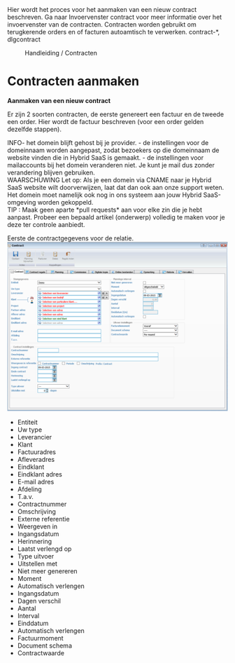 <properties>
	<page>
		<title>Contracten aanmaken</title>
		<description> Hier wordt het proces voor het aanmaken van een nieuw contract beschreven. Ga naar Invoervenster contract voor meer informatie over het invoervenster van de contracten. Contracten worden gebruikt om terugkerende orders en of facturen autoamtisch te verwerken.  </description>
		<context>contract-*, dlgcontract</context>
</page>
	<menu>
		<position>Handleiding / Contracten</position> 
		<title>Contracten aanmaken</title>
	</menu>
</properties>

# Contracten aanmaken #

**Aanmaken van een nieuw contract**

Er zijn 2 soorten contracten, de eerste genereert een factuur en de tweede een order. Hier wordt de factuur beschreven (voor een order gelden dezelfde stappen).

<div class="info">
	INFO- het domein blijft gehost bij je provider.
	- de instellingen voor de domeinnaam worden aangepast, zodat bezoekers op die domeinnaam de website vinden die in Hybrid SaaS is gemaakt.
	- de instellingen voor mailaccounts bij het domein veranderen niet. Je kunt je mail dus zonder verandering blijven gebruiken.
</div>

<div class="warning">
WAARSCHUWING Let op:
Als je een domein via CNAME naar je Hybrid SaaS website wilt doorverwijzen, laat dat dan ook aan onze support weten. Het domein moet namelijk ook nog in ons systeem aan jouw Hybrid SaaS-omgeving worden gekoppeld.
</div>

<div class="tip">
TIP : Maak geen aparte *pull requests* aan voor elke zin die je hebt aanpast. Probeer een bepaald artikel (onderwerp) volledig te maken voor je deze ter controle aanbiedt. 
</div>


Eerste de contractgegevens voor de relatie.
![](images/contract-hoofdpagina.png) 

- Entiteit
- Uw type
- Leverancier
- Klant
- Factuuradres
- Afleveradres
- Eindklant
- Eindklant adres
- E-mail adres
- Afdeling
- T.a.v.
- Contractnummer
- Omschrijving
- Externe referentie
- Weergeven in
- Ingangsdatum
- Herinnering
- Laatst verlengd op
- Type uitvoer
- Uitstellen met
- Niet meer genereren
- Moment
- Automatisch verlengen
- Ingangsdatum
- Dagen verschil
- Aantal
- Interval
- Einddatum 
- Automatisch verlengen
- Factuurmoment
- Document schema
- Contractwaarde

